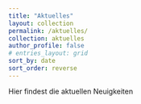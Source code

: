 ```yaml
---
title: "Aktuelles"
layout: collection
permalink: /aktuelles/
collection: aktuelles
author_profile: false
# entries_layout: grid
sort_by: date
sort_order: reverse
---
```


Hier findest die aktuellen Neuigkeiten